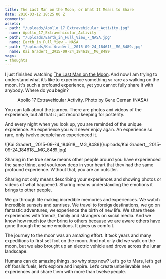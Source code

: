 ```yaml
---
title: The Last Man on the Moon, or What It Means to Share
date: 2016-03-12 18:25:00 Z
comments: 
assets:
- path: "/uploads/Apollo_17_Extravehicular_Activity.jpg"
  name: Apollo_17_Extravehicular_Activity
- path: "/uploads/Earth_in_Full_View_-_NASA.jpg"
  name: Earth_in_Full_View_-_NASA
- path: "/uploads/Kai Gradert__2015-09-24_184618__MG_8489.jpg"
  name: Kai Gradert__2015-09-24_184618__MG_8489
tags:
- thoughts
---
```


I just finished watching [The Last Man on the Moon](http://thelastmanonthemoon.com/). And now I am trying to understand what it’s like to experience something so rare as walking on the moon. It's such a profound experience, yet you cannot fully share it with anybody. Where do you begin?

<figure>
<img src="/uploads/Apollo_17_Extravehicular_Activity.jpg" alt="">
<figcaption>
Apollo 17 Extravehicular Activity. Photo by Gene Cernan (NASA)
</figcaption>
</figure>

You can talk about the journey. There are photos and videos of the experience, but all that is just record keeping for posterity.

And every night when you look up, you are reminded of the unique experience. An experience you will never enjoy again. An experience so rare, only twelve people have experienced it.

![Kai Gradert__2015-09-24_184618__MG_8489](/uploads/Kai Gradert__2015-09-24_184618__MG_8489.jpg) 

Sharing in the true sense means other people around you have experienced the same thing, and you know deep in your heart that they had the same profound experience. Without that, you are an outsider.

Sharing not only means describing your experiences and showing photos or videos of what happened. Sharing means understanding the emotions it brings to other people.

We go through life making incredible memories and experiences. We watch incredible sunsets and sunrises. We travel to foreign destinations, we go on fantastic adventures, we experience the birth of new life. We share these experiences with friends, family and strangers on social media. And we know how much joy they bring to others because we are aware others have gone through the same emotions. It gives us comfort.

The journey to the moon was an amazing effort. It took years and many expeditions to first set foot on the moon. And not only did we walk on the moon, but we also brought up an electric vehicle and drove across the lunar landscape.

Humans can do amazing things, so why stop now? Let’s go to Mars, let’s get off fossils fuels, let’s explore and inspire. Let’s create unbelievable new experiences and share them with more than twelve people.
